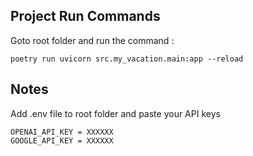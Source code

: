## Project Run Commands
Goto root folder and run the command :
```
poetry run uvicorn src.my_vacation.main:app --reload
```

## Notes

Add .env file to root folder and paste your API keys
```
OPENAI_API_KEY = XXXXXX
GOOGLE_API_KEY = XXXXXX
```